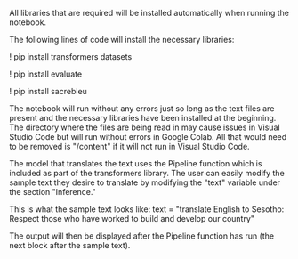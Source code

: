 All libraries that are required will be installed automatically when running the notebook.

The following lines of code will install the necessary libraries:

! pip install transformers datasets

! pip install evaluate

! pip install sacrebleu

The notebook will run without any errors just so long as the text files are present and the necessary libraries have been installed at the beginning. The directory where the files are being read in may cause issues in Visual Studio Code but will run without errors in Google Colab. All that would need to be removed is "/content" if it will not run in Visual Studio Code.

The model that translates the text uses the Pipeline function which is included as part of the transformers library. The user can easily modify the sample text they desire to translate by modifying the "text" variable under the section "Inference."

This is what the sample text looks like:
text = "translate English to Sesotho: Respect those who have worked to build and develop our country"

The output will then be displayed after the Pipeline function has run (the next block after the sample text).
